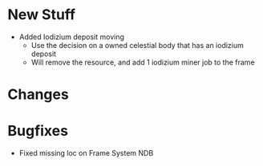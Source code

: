 # New Stuff
- Added Iodizium deposit moving
  - Use the decision on a owned celestial body that has an iodizium deposit
  - Will remove the resource, and add 1 iodizium miner job to the frame

# Changes

# Bugfixes
- Fixed missing loc on Frame System NDB